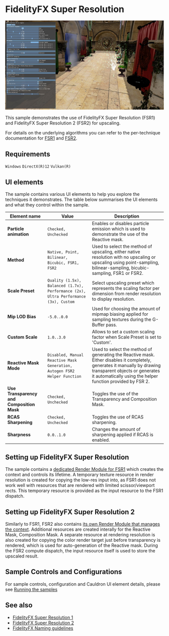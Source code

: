 <!-- @page page_samples_super-resolution FidelityFX Super Resolution -->

<h1>FidelityFX Super Resolution</h1>

![alt text](media/super-resolution/fsr-sample_resized.jpg "A screenshot of the FSR sample.")

This sample demonstrates the use of FidelityFX Super Resolution (FSR1) and FidelityFX Super Resolution 2 (FSR2) for upscaling.

For details on the underlying algorithms you can refer to the per-technique documentation for [FSR1](../techniques/super-resolution-spatial.md) and [FSR2](../techniques/super-resolution-temporal.md).

<h2>Requirements</h2>

`Windows` `DirectX(R)12` `Vulkan(R)`

<h2>UI elements</h2>

The sample contains various UI elements to help you explore the techniques it demonstrates. The table below summarises the UI elements and what they control within the sample.

| Element name | Value | Description |
| -------------|-------|-------------|
| **Particle animation** | `Checked, Unchecked` | Enables or disables particle emission which is used to demonstrate the use of the Reactive mask. |
| **Method** | `Native, Point, Bilinear, Bicubic, FSR1, FSR2` | Used to select the method of upscaling, either native resolution with no upscaling or upscaling using point-sampling, bilinear-sampling, bicubic-sampling, FSR1 or FSR2. |
| **Scale Preset** | `Quality (1.5x), Balanced (1.7x), Performance (2x), Ultra Performance (3x), Custom` | Select upscaling preset which represents the scaling factor per dimension from render resolution to display resolution. |
| **Mip LOD Bias** | `-5.0..0.0` | Used for choosing the amount of mipmap biasing applied for sampling textures during the G-Buffer pass.  |
| **Custom Scale** | `1.0..3.0` | Allows to set a custom scaling factor when Scale Preset is set to 'Custom'. |
| **Reactive Mask Mode** | `Disabled, Manual Reactive Mask Generation, Autogen FSR2 Helper Function` | Used to select the method of generating the Reactive mask. Either disables it completely, generates it manually by drawing transparent objects or generates it automatically using the helper function provided by FSR 2. |
| **Use Transparency and Composition Mask** | `Checked, Unchecked` | Toggles the use of the Transparency and Composition Mask. |
| **RCAS Sharpening** | `Checked, Unchecked` | Toggles the use of RCAS sharpening. |
| **Sharpness** | `0.0..1.0` | Changes the amount of sharpening applied if RCAS is enabled. |

<h2>Setting up FidelityFX Super Resolution</h2>

The sample contains a [dedicated Render Module for FSR1](../../samples/fsr/fsr2rendermodule.h) which creates the context and controls its lifetime. A temporary texture resource in render resolution is created for copying the low-res input into, as FSR1 does not work well with resources that are rendered with limited scissor/viewport rects. This temporary resource is provided as the input resource to the FSR1 dispatch.  

<h2>Setting up FidelityFX Super Resolution 2</h2>

Similarly to FSR1, FSR2 also contains [its own Render Module that manages the context](../../samples/fsr/fsr2rendermodule.h). Additional resources are created interally for the Reactive Mask, Composition Mask. A separate resource at rendering resolution is also created for copying the color render target just before transparency is rendered, which is used for auto-generation of the Reactive mask. During the FSR2 compute dispatch, the input resource itself is used to store the upscaled result.   

<h2>Sample Controls and Configurations</h2>

For sample controls, configuration and Cauldron UI element details, please see [Running the samples](../getting-started/running-samples.md)

<h2>See also</h2>

- [FidelityFX Super Resolution 1](../techniques/super-resolution-spatial.md)
- [FidelityFX Super Resolution 2](../techniques/super-resolution-temporal.md)
- [FidelityFX Naming guidelines](../getting-started/naming-guidelines.md)
